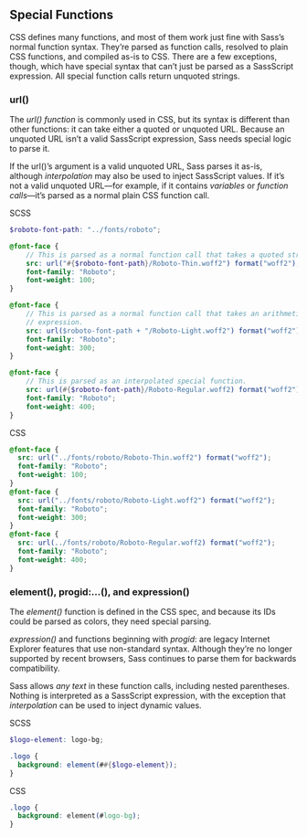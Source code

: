 ## Special Functions

CSS defines many functions, and most of them work just fine with Sass’s normal function syntax. They’re parsed as function calls, resolved to plain CSS functions, and compiled as-is to CSS. There are a few exceptions, though, which have special syntax that can’t just be parsed as a SassScript expression. All special function calls return unquoted strings.


### url()

The *url() function* is commonly used in CSS, but its syntax is different than other functions: it can take either a quoted or unquoted URL. Because an unquoted URL isn’t a valid SassScript expression, Sass needs special logic to parse it.

If the url()’s argument is a valid unquoted URL, Sass parses it as-is, although *interpolation* may also be used to inject SassScript values. If it’s not a valid unquoted URL—for example, if it contains *variables* or *function calls*—it’s parsed as a normal plain CSS function call.

SCSS
```scss
$roboto-font-path: "../fonts/roboto";

@font-face {
    // This is parsed as a normal function call that takes a quoted string.
    src: url("#{$roboto-font-path}/Roboto-Thin.woff2") format("woff2");
    font-family: "Roboto";
    font-weight: 100;
}

@font-face {
    // This is parsed as a normal function call that takes an arithmetic
    // expression.
    src: url($roboto-font-path + "/Roboto-Light.woff2") format("woff2");
    font-family: "Roboto";
    font-weight: 300;
}

@font-face {
    // This is parsed as an interpolated special function.
    src: url(#{$roboto-font-path}/Roboto-Regular.woff2) format("woff2");
    font-family: "Roboto";
    font-weight: 400;
}
```

CSS
```css
@font-face {
  src: url("../fonts/roboto/Roboto-Thin.woff2") format("woff2");
  font-family: "Roboto";
  font-weight: 100;
}
@font-face {
  src: url("../fonts/roboto/Roboto-Light.woff2") format("woff2");
  font-family: "Roboto";
  font-weight: 300;
}
@font-face {
  src: url(../fonts/roboto/Roboto-Regular.woff2) format("woff2");
  font-family: "Roboto";
  font-weight: 400;
}
```


### element(), progid:...(), and expression()

The *element()* function is defined in the CSS spec, and because its IDs could be parsed as colors, they need special parsing.

*expression()* and functions beginning with *progid*: are legacy Internet Explorer features that use non-standard syntax. Although they’re no longer supported by recent browsers, Sass continues to parse them for backwards compatibility.

Sass allows *any text* in these function calls, including nested parentheses. Nothing is interpreted as a SassScript expression, with the exception that *interpolation* can be used to inject dynamic values.

SCSS
```scss
$logo-element: logo-bg;

.logo {
  background: element(##{$logo-element});
}
```

CSS
```css
.logo {
  background: element(#logo-bg);
}
```

